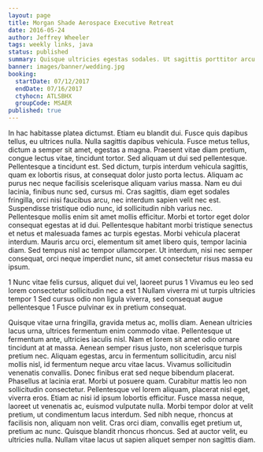 ```yaml
---
layout: page
title: Morgan Shade Aerospace Executive Retreat
date: 2016-05-24
author: Jeffrey Wheeler
tags: weekly links, java
status: published
summary: Quisque ultricies egestas sodales. Ut sagittis porttitor arcu.
banner: images/banner/wedding.jpg
booking:
  startDate: 07/12/2017
  endDate: 07/16/2017
  ctyhocn: ATLSBHX
  groupCode: MSAER
published: true
---
```

In hac habitasse platea dictumst. Etiam eu blandit dui. Fusce quis dapibus tellus, eu ultrices nulla. Nulla sagittis dapibus vehicula. Fusce metus tellus, dictum a semper sit amet, egestas a magna. Praesent vitae diam pretium, congue lectus vitae, tincidunt tortor. Sed aliquam ut dui sed pellentesque.
Pellentesque a tincidunt est. Sed dictum, turpis interdum vehicula sagittis, quam ex lobortis risus, at consequat dolor justo porta lectus. Aliquam ac purus nec neque facilisis scelerisque aliquam varius massa. Nam eu dui lacinia, finibus nunc sed, cursus mi. Cras sagittis, diam eget sodales fringilla, orci nisi faucibus arcu, nec interdum sapien velit nec est. Suspendisse tristique odio nunc, id sollicitudin nibh varius nec. Pellentesque mollis enim sit amet mollis efficitur. Morbi et tortor eget dolor consequat egestas at id dui. Pellentesque habitant morbi tristique senectus et netus et malesuada fames ac turpis egestas. Morbi vehicula placerat interdum. Mauris arcu orci, elementum sit amet libero quis, tempor lacinia diam. Sed tempus nisl ac tempor ullamcorper. Ut interdum, nisi nec semper consequat, orci neque imperdiet nunc, sit amet consectetur risus massa eu ipsum.

1 Nunc vitae felis cursus, aliquet dui vel, laoreet purus
1 Vivamus eu leo sed lorem consectetur sollicitudin nec a est
1 Nullam viverra mi ut turpis ultricies tempor
1 Sed cursus odio non ligula viverra, sed consequat augue pellentesque
1 Fusce pulvinar ex in pretium consequat.

Quisque vitae urna fringilla, gravida metus ac, mollis diam. Aenean ultricies lacus urna, ultrices fermentum enim commodo vitae. Pellentesque ut fermentum ante, ultricies iaculis nisl. Nam et lorem sit amet odio ornare tincidunt at at massa. Aenean semper risus justo, non scelerisque turpis pretium nec. Aliquam egestas, arcu in fermentum sollicitudin, arcu nisl mollis nisl, id fermentum neque arcu vitae lacus. Vivamus sollicitudin venenatis convallis. Donec finibus erat sed neque bibendum placerat. Phasellus at lacinia erat. Morbi ut posuere quam. Curabitur mattis leo non sollicitudin consectetur. Pellentesque vel lorem aliquam, placerat nisl eget, viverra eros.
Etiam ac nisi id ipsum lobortis efficitur. Fusce massa neque, laoreet ut venenatis ac, euismod vulputate nulla. Morbi tempor dolor at velit pretium, ut condimentum lacus interdum. Sed nibh neque, rhoncus at facilisis non, aliquam non velit. Cras orci diam, convallis eget pretium ut, pretium ac nunc. Quisque blandit rhoncus rhoncus. Sed at auctor velit, eu ultricies nulla. Nullam vitae lacus ut sapien aliquet semper non sagittis diam.
